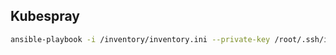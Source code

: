 ## Kubespray

```bash
ansible-playbook -i /inventory/inventory.ini --private-key /root/.ssh/id_rsa cluster.yml
```
